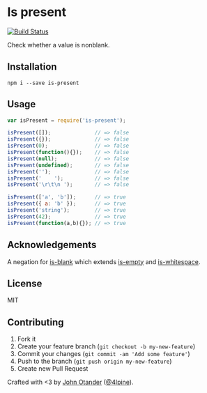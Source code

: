 # Is present

[![Build Status](https://travis-ci.org/johnotander/is-present.svg?branch=master)](https://travis-ci.org/johnotander/is-present)

Check whether a value is nonblank.

## Installation

```
npm i --save is-present
```

## Usage

```javascript
var isPresent = require('is-present');

isPresent([]);              // => false
isPresent({});              // => false
isPresent(0);               // => false
isPresent(function(){});    // => false
isPresent(null);            // => false
isPresent(undefined);       // => false
isPresent('');              // => false
isPresent('    ');          // => false
isPresent('\r\t\n ');       // => false

isPresent(['a', 'b']);      // => true
isPresent({ a: 'b' });      // => true
isPresent('string');        // => true
isPresent(42);              // => true
isPresent(function(a,b){}); // => true
```

## Acknowledgements

A negation for [is-blank](https://github.com/johnotander/is-blank) which extends
[is-empty](https://github.com/ianstormtaylor/is-empty) and
[is-whitespace](https://github.com/jonschlinkert/is-whitespace).

## License

MIT

## Contributing

1. Fork it
2. Create your feature branch (`git checkout -b my-new-feature`)
3. Commit your changes (`git commit -am 'Add some feature'`)
4. Push to the branch (`git push origin my-new-feature`)
5. Create new Pull Request

Crafted with <3 by [John Otander](http://johnotander.com) ([@4lpine](https://twitter.com/4lpine)).
